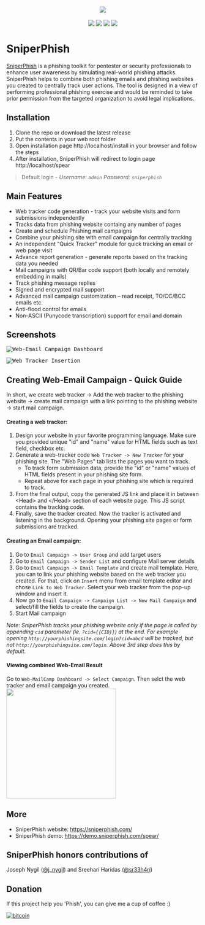 <h1 align="center">
  <a href=""><img src="https://user-images.githubusercontent.com/15928266/116805514-9e3a6c00-ab59-11eb-9caa-71794673b926.png" ></img></a>
</h1>
<p align="center"> 
  <a href=""><img src="https://img.shields.io/static/v1?label=php&message=>=7.3&color=green&style=flat&logo=php"></a>
  <a href=""><img src="https://img.shields.io/static/v1?label=Platform&message=Linux/Windows&color=orange&style=flat"></a>
  <a href=""><img src="https://img.shields.io/static/v1?label=License&message=MIT&color=blue&style=flat"></a>
   <a href=""><img src="https://img.shields.io/badge/Contributions-Welcome-brightgreen.svg?style=flat"></a>
</p>

# SniperPhish
[SniperPhish](https://sniperphish.com/) is a phishing toolkit for pentester or security professionals to enhance user awareness by simulating real-world phishing attacks. SniperPhish helps to combine both phishing emails and phishing websites you created to centrally track user actions. The tool is designed in a view of performing professional phishing exercise and would be reminded to take prior permission from the targeted organization to avoid legal implications.

## Installation
1. Clone the repo or download the latest release
2. Put the contents in your web root folder
3. Open installation page http://localhost/install in your browser and follow the steps
4. After installation, SniperPhish will redirect to login page http://localhost/spear
>Default login - *Username: `admin`   Password: `sniperphish`*

## Main Features
* Web tracker code generation - track your website visits and form submissions independently
* Tracks data from phishing website containg any number of pages
* Create and schedule Phishing mail campaigns
* Combine your phishing site with email campaign for centrally tracking
* An independent "Quick Tracker" module for quick tracking an email or web page visit
* Advance report generation - generate reports based on the tracking data you needed
* Mail campaigns with QR/Bar code support (both locally and remotely embedding in mails)
* Track phishing message replies
* Signed and encrypted mail support
* Advanced mail campaign customization – read receipt, TO/CC/BCC emails etc.
* Anti-flood control for emails
* Non-ASCII (Punycode transcription) support for email and domain

## Screenshots
<kbd>![Web-Email Campaign Dashboard](https://user-images.githubusercontent.com/15928266/116777794-e9447880-aaa0-11eb-9697-af5f5617b279.PNG)</kbd>

<kbd>![Web Tracker Insertion](https://user-images.githubusercontent.com/15928266/116777832-198c1700-aaa1-11eb-9f10-4a0b27c172d8.gif)</kbd>

## Creating Web-Email Campaign - Quick Guide
In short, we create web tracker -> Add the web tracker to the phishing website -> create mail campaign with a link pointing to the phishing website -> start mail campaign.
#### Creating a web tracker:
1. Design your website in your favorite programming language. Make sure you provided unique "id" and "name" value for HTML fields such as text field, checkbox etc.
2. Generate a web-tracker code `Web Tracker -> New Tracker` for your phishing site. The "Web Pages" tab lists the pages you want to track.
    * To track form submission data, provide the "id" or "name" values of HTML fields present in your phishing site form.
    * Repeat above for each page in your phishing site which is required to track.
3. From the final output, copy the generated JS link and place it in between &lt;Head&gt; and &lt;/Head&gt; section of each website page. This JS script contains the tracking code.
4. Finally, save the tracker created. Now the tracker is activated and listening in the background. Opening your phishing site pages or form submissions are tracked.

#### Creating an Email campaign:
1. Go to `Email Campaign -> User Group` and add target users 
2. Go to `Email Campaign -> Sender List` and configure Mail server details
3. Go to `Email Campaign -> Email Template` and create mail template. Here, you can to link your phishing website based on the web tracker you created. For that, click on `Insert` menu from email template editor and chose `Link to Web Tracker`. Select your web tracker from the pop-up window and insert it.
4. Now go to `Email Campaign -> Campaign List -> New Mail Campaign` and select/fill the fields to create the campaign.
5. Start Mail campaign

_Note: SniperPhish tracks your phishing website only if the page is called by appending `cid` parameter (ie. `?cid={{CID}}`) at the end. For example opening `http://yourphishingsite.com/login?cid=abcd` will be tracked, but not `http://yourphishingsite.com/login`. Above 3rd step does this by default._

#### Viewing combined Web-Email Result
Go to `Web-MailCamp Dashboard -> Select Campaign`. Then selct the web tracker and email campaign you created.<br/>
<kbd><img src="https://user-images.githubusercontent.com/15928266/116777253-2e1bdf80-aaa0-11eb-9c44-e1db8f200c39.png" height="286"></img></kbd>

## More
* SniperPhish website: https://sniperphish.com/
* SniperPhish demo: https://demo.sniperphish.com/spear/

## SniperPhish honors contributions of
Joseph Nygil ([@j_nygil](https://twitter.com/j_nygil)) and Sreehari Haridas ([@sr33h4ri](https://twitter.com/sr33h4ri))

## Donation
If this project help you 'Phish', you can give me a cup of coffee :) 

[![bitcoin](https://user-images.githubusercontent.com/15928266/88777414-c3104600-d1b9-11ea-9262-10bae6805779.png)](https://sniperphish.com/donate)
